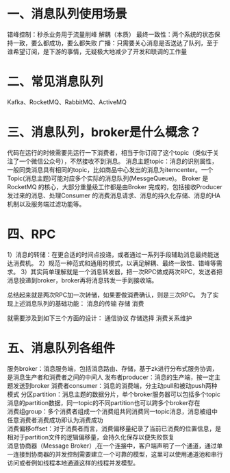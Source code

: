 # 一、消息队列使用场景
错峰控制：秒杀业务用于流量削峰
解耦（本质）
最终一致性：两个系统的状态保持一致，要么都成功，要么都失败
广播：只需要关心消息是否送达了队列，至于谁希望订阅，是下游的事情，无疑极大地减少了开发和联调的工作量


# 二、常见消息队列
Kafka、RocketMQ、RabbitMQ、ActiveMQ


# 三、消息队列，broker是什么概念？
代码在运行的时候需要先运行一下消费者，相当于你订阅了这个topic（类似于关注了一个微信公众号），不然接收不到消息。
消息主题topic：消息的识别属性，一般同类消息具有相同的topic，比如商品中心发出的消息为itemcenter。一个Topic(消息主题)可能对应多个实际的消息队列(MessgeQueue)。
Broker 是RocketMQ 的核心，大部分重量级工作都是由Broker 完成的，包括接收Producer 发过来的消息、处理Consumer 的消费消息请求、消息的持久化存储、消息的HA 机制以及服务端过滤功能等。


# 四、RPC
1）消息的转储：在更合适的时间点投递，或者通过一系列手段辅助消息最终能送达消费机。
2）规范一种范式和通用的模式，以满足解耦、最终一致性、错峰等需求。
3）其实简单理解就是一个消息转发器，把一次RPC做成两次RPC，发送者把消息投递到broker，broker再将消息转发一手到接收端。

总结起来就是两次RPC加一次转储，如果要做消费确认，则是三次RPC。
为了实现上述消息队列的基础功能：
消息的传输
存储
消费

就需要涉及到如下三个方面的设计：
通信协议
存储选择
消费关系维护


# 五、消息队列各组件
服务broker：消息服务端，包括消息路由、存储，基于zk进行分布式服务协调，是消息生产者和消费者之间的中间人
发布者producer：消息的生产端，按一定主题发送到broker
消费者consumer：消息的消费端，分主动pull和被动push两种模式
分区partition：消息主题的数据分片，单个broker服务器可以包括多个topic消息的partition数据，同一topic的不同partition也可以跨多个broker存在  
消费组group：多个消费者组成一个消费组共同消费同一topic消息，消息被组中任意消费者消费成功即认为消费成功  
消费偏移offset：对于消费者而言，消费偏移量纪录了当前已消费的位置信息，是相对于partition文件的逻辑偏移量，会持久化保存以便失败恢复  
消息协商器（Message Broker）,在一个连接中，客户端声明了一个通道，通过单一连接到协商器的并发控制需要建立一个可靠的模型，这里可以使用通道池和串行访问或者例如线程本地通道这样的线程并发模型。  